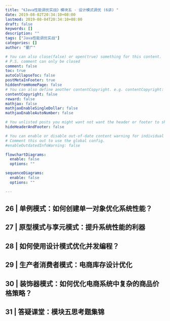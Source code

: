 ```yaml
---
title: "《Java性能调优实战》模块五 · 设计模式调优 (6讲) "
date: 2019-08-02T20:34:10+08:00
lastmod: 2019-08-04T20:34:10+08:00
draft: false
keywords: []
description: ""
tags: ["Java性能调优实战"]
categories: []
author: "瞿广"

# You can also close(false) or open(true) something for this content.
# P.S. comment can only be closed
comment: false
toc: true
autoCollapseToc: false
postMetaInFooter: true
hiddenFromHomePage: false
# You can also define another contentCopyright. e.g. contentCopyright: "This is another copyright."
contentCopyright: false
reward: false
mathjax: false
mathjaxEnableSingleDollar: false
mathjaxEnableAutoNumber: false

# You unlisted posts you might want not want the header or footer to show
hideHeaderAndFooter: false

# You can enable or disable out-of-date content warning for individual post.
# Comment this out to use the global config.
#enableOutdatedInfoWarning: false

flowchartDiagrams:
  enable: false
  options: ""

sequenceDiagrams: 
  enable: false
  options: ""

---
```








<!--more-->



## 26 | 单例模式：如何创建单一对象优化系统性能？
## 27 | 原型模式与享元模式：提升系统性能的利器
## 28 | 如何使用设计模式优化并发编程？
## 29 | 生产者消费者模式：电商库存设计优化
## 30 | 装饰器模式：如何优化电商系统中复杂的商品价格策略？
## 31 | 答疑课堂：模块五思考题集锦